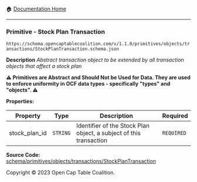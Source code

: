 :house: [Documentation Home](../../../../../README.md)

---

### Primitive - Stock Plan Transaction

`https://schema.opencaptablecoalition.com/v/1.1.0/primitives/objects/transactions/StockPlanTransaction.schema.json`

**Description** _Abstract transaction object to be extended by all transaction objects that affect a stock plan_

**:warning: Primitives are Abstract and Should Not be Used for Data. They are used to enforce uniformity in OCF data types - specifically "types" and "objects". :warning:**

**Properties:**

| Property      | Type     | Description                                                        | Required   |
| ------------- | -------- | ------------------------------------------------------------------ | ---------- |
| stock_plan_id | `STRING` | Identifier of the Stock Plan object, a subject of this transaction | `REQUIRED` |

**Source Code:** [schema/primitives/objects/transactions/StockPlanTransaction](../../../../../../schema/primitives/objects/transactions/StockPlanTransaction.schema.json)

Copyright © 2023 Open Cap Table Coalition.
